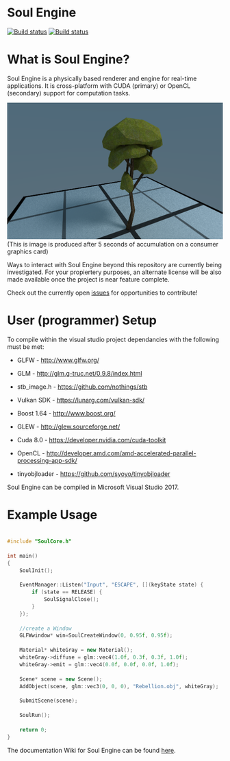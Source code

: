 # Soul Engine
[![Build status](https://travis-ci.org/Behemyth/Soul-Engine.svg?branch=master)](https://travis-ci.org/Behemyth/Soul-Engine)
[![Build status](https://ci.appveyor.com/api/projects/status/xe6bh7hiiofmkh49?svg=true)](https://ci.appveyor.com/project/AsherNorland/soul-engine)

# What is Soul Engine?
Soul Engine is a physically based renderer and engine for real-time applications. It is cross-platform with CUDA (primary) or OpenCL (secondary) support for computation tasks. 

![Tree Model](Documentation/Tree.png)
(This is image is produced after 5 seconds of accumulation on a consumer graphics card)

Ways to interact with Soul Engine beyond this repository are currently being investigated.
For your propiertery purposes, an alternate license will be also made available once the project is near feature complete.

Check out the currently open [issues](https://github.com/Behemyth/Soul-Engine/issues) for opportunities to contribute!

# User (programmer) Setup
To compile within the visual studio project dependancies with the following must be met:

  - GLFW          - http://www.glfw.org/
  
  - GLM           - http://glm.g-truc.net/0.9.8/index.html
  
  - stb_image.h   - https://github.com/nothings/stb
  
  - Vulkan SDK    - https://lunarg.com/vulkan-sdk/
  
  - Boost 1.64    - http://www.boost.org/
  
  - GLEW          - http://glew.sourceforge.net/ 
  
  - Cuda 8.0      - https://developer.nvidia.com/cuda-toolkit
  
  - OpenCL	  - http://developer.amd.com/amd-accelerated-parallel-processing-app-sdk/
  
  - tinyobjloader - https://github.com/syoyo/tinyobjloader
  
Soul Engine can be compiled in Microsoft Visual Studio 2017.
  
# Example Usage

``` C++

#include "SoulCore.h"

int main()
{
	SoulInit();

	EventManager::Listen("Input", "ESCAPE", [](keyState state) {
		if (state == RELEASE) {
			SoulSignalClose();
		}
	});

	//create a Window
	GLFWwindow* win=SoulCreateWindow(0, 0.95f, 0.95f);

	Material* whiteGray = new Material();
	whiteGray->diffuse = glm::vec4(1.0f, 0.3f, 0.3f, 1.0f);
	whiteGray->emit = glm::vec4(0.0f, 0.0f, 0.0f, 1.0f);

	Scene* scene = new Scene();
	AddObject(scene, glm::vec3(0, 0, 0), "Rebellion.obj", whiteGray);

	SubmitScene(scene);

	SoulRun();

	return 0;
}
```

The documentation Wiki for Soul Engine can be found [here](https://github.com/Behemyth/Soul-Engine/wiki/Documentation).

